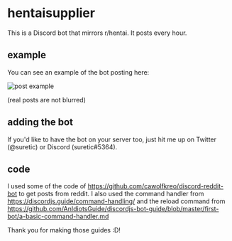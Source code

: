 # hentaisupplier

This is a Discord bot that mirrors r/hentai.
It posts every hour.

## example
You can see an example of the bot posting here:

![post example](https://i.imgur.com/794Vn3o.png)

(real posts are not blurred)

## adding the bot
If you'd like to have the bot on your server too, just hit me up on Twitter (@suretic) or Discord (suretic#5364).

## code
I used some of the code of https://github.com/cawolfkreo/discord-reddit-bot to get posts from reddit.
I also used the command handler from https://discordjs.guide/command-handling/ and the reload command from https://github.com/AnIdiotsGuide/discordjs-bot-guide/blob/master/first-bot/a-basic-command-handler.md

Thank you for making those guides :D!
